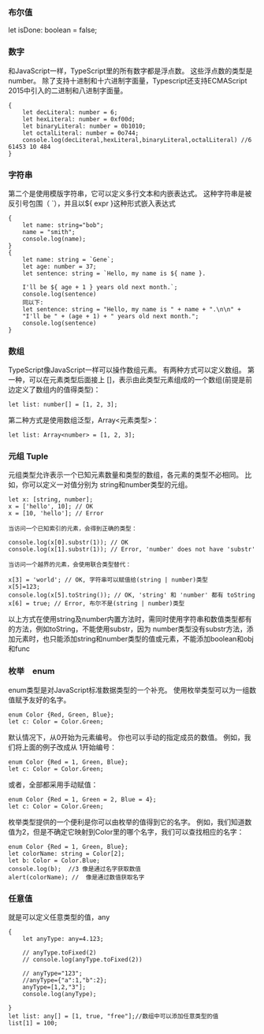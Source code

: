### 布尔值
let isDone: boolean = false;

### 数字
和JavaScript一样，TypeScript里的所有数字都是浮点数。 这些浮点数的类型是 number。 除了支持十进制和十六进制字面量，Typescript还支持ECMAScript 2015中引入的二进制和八进制字面量。
```
{
    let decLiteral: number = 6;
    let hexLiteral: number = 0xf00d;
    let binaryLiteral: number = 0b1010;
    let octalLiteral: number = 0o744;
    console.log(decLiteral,hexLiteral,binaryLiteral,octalLiteral) //6 61453 10 484
}
```
### 字符串
第二个是使用模版字符串，它可以定义多行文本和内嵌表达式。 这种字符串是被反引号包围（ `），并且以${ expr }这种形式嵌入表达式
```
{
    let name: string="bob";
    name = "smith";
    console.log(name);
}
{
    let name: string = `Gene`;
    let age: number = 37;
    let sentence: string = `Hello, my name is ${ name }.

    I'll be ${ age + 1 } years old next month.`;
    console.log(sentence)
    同以下:
    let sentence: string = "Hello, my name is " + name + ".\n\n" +
    "I'll be " + (age + 1) + " years old next month.";
    console.log(sentence)
}
```
### 数组
TypeScript像JavaScript一样可以操作数组元素。 有两种方式可以定义数组。 第一种，可以在元素类型后面接上 []，表示由此类型元素组成的一个数组(前提是前边定义了数组内的值得类型)：

`let list: number[] = [1, 2, 3];`

第二种方式是使用数组泛型，Array<元素类型>：

`let list: Array<number> = [1, 2, 3];`

### 元组 Tuple
元组类型允许表示一个已知元素数量和类型的数组，各元素的类型不必相同。 比如，你可以定义一对值分别为 string和number类型的元组。

```
let x: [string, number];
x = ['hello', 10]; // OK
x = [10, 'hello']; // Error

当访问一个已知索引的元素，会得到正确的类型：

console.log(x[0].substr(1)); // OK
console.log(x[1].substr(1)); // Error, 'number' does not have 'substr'

当访问一个越界的元素，会使用联合类型替代：

x[3] = 'world'; // OK, 字符串可以赋值给(string | number)类型
x[5]=123;
console.log(x[5].toString()); // OK, 'string' 和 'number' 都有 toString
x[6] = true; // Error, 布尔不是(string | number)类型
```
以上方式在使用string及number内置方法时，需同时使用字符串和数值类型都有的方法，例如toString，不能使用substr，因为 number类型没有substr方法，添加元素时，也只能添加string和number类型的值或元素，不能添加boolean和obj和func

### 枚举　enum
enum类型是对JavaScript标准数据类型的一个补充。 使用枚举类型可以为一组数值赋予友好的名字。
```
enum Color {Red, Green, Blue};
let c: Color = Color.Green;
```
默认情况下，从0开始为元素编号。 你也可以手动的指定成员的数值。 例如，我们将上面的例子改成从 1开始编号：
```
enum Color {Red = 1, Green, Blue};
let c: Color = Color.Green;
```
或者，全部都采用手动赋值：
```
enum Color {Red = 1, Green = 2, Blue = 4};
let c: Color = Color.Green;
```
枚举类型提供的一个便利是你可以由枚举的值得到它的名字。 例如，我们知道数值为2，但是不确定它映射到Color里的哪个名字，我们可以查找相应的名字：
```
enum Color {Red = 1, Green, Blue};
let colorName: string = Color[2];
let b: Color = Color.Blue; 
console.log(b);  //3 像是通过名字获取数值
alert(colorName); //  像是通过数值获取名字
```
### 任意值
就是可以定义任意类型的值，any
```
{
    let anyType: any=4.123;
    
    // anyType.toFixed(2)
    // console.log(anyType.toFixed(2))
    
    // anyType="123";
    //anyType={"a":1,"b":2};
    anyType=[1,2,"3"];
    console.log(anyType);
    
}
let list: any[] = [1, true, "free"];//数组中可以添加任意类型的值
list[1] = 100;
```

















